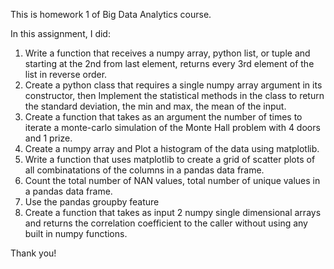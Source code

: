 This is homework 1 of Big Data Analytics course.

In this assignment, I did:

1. Write a function that receives a numpy array, python list, or tuple and starting at the 2nd from last element, returns every 3rd element of the list in reverse order. 
2. Create a python class that requires a single numpy array argument in its constructor, then Implement the statistical methods in the class to return the standard deviation, the min and max, the mean of the input. 
3. Create a function that takes as an argument the number of times to iterate a monte-carlo simulation of the Monte Hall problem with 4 doors and 1 prize. 
4. Create a numpy array and Plot a histogram of the data using matplotlib.
5. Write a function that uses matplotlib to create a grid of scatter plots of all combinatations of the columns in a pandas data frame. 
6. Count the total number of NAN values, total number of unique values in a pandas data frame. 
7. Use the pandas groupby feature
8. Create a function that takes as input 2 numpy single dimensional arrays and returns the correlation coefficient to the caller without using any built in numpy functions.

Thank you!
